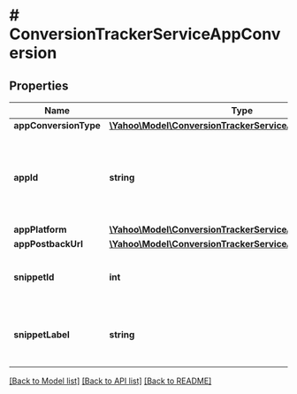 # # ConversionTrackerServiceAppConversion

## Properties

Name | Type | Description | Notes
------------ | ------------- | ------------- | -------------
**appConversionType** | [**\Yahoo\Model\ConversionTrackerServiceAppConversionType**](ConversionTrackerServiceAppConversionType.md) |  | [optional] 
**appId** | **string** | &lt;div lang&#x3D;\&quot;ja\&quot;&gt;アプリケーションIDです。&lt;br&gt;このフィールドは、いずれの場合でも省略可能となります。&lt;/div&gt;&lt;div lang&#x3D;\&quot;en\&quot;&gt;Application  ID. &lt;br&gt;This field is optional in any cases.&lt;/div&gt; | [optional] 
**appPlatform** | [**\Yahoo\Model\ConversionTrackerServiceAppPlatform**](ConversionTrackerServiceAppPlatform.md) |  | [optional] 
**appPostbackUrl** | [**\Yahoo\Model\ConversionTrackerServiceAppPostbackUrl**](ConversionTrackerServiceAppPostbackUrl.md) |  | [optional] 
**snippetId** | **int** | &lt;div lang&#x3D;\&quot;ja\&quot;&gt;コンバージョンIDです。&lt;/div&gt;&lt;div lang&#x3D;\&quot;en\&quot;&gt;Converison ID&lt;/div&gt; | [optional] 
**snippetLabel** | **string** | &lt;div lang&#x3D;\&quot;ja\&quot;&gt;コンバージョントラッカーラベルです。&lt;/div&gt;&lt;div lang&#x3D;\&quot;en\&quot;&gt;Converison tracker label&lt;/div&gt; | [optional] 

[[Back to Model list]](../../README.md#documentation-for-models) [[Back to API list]](../../README.md#documentation-for-api-endpoints) [[Back to README]](../../README.md)


